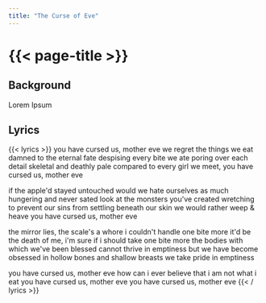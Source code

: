 ```yaml
---
title: "The Curse of Eve"
---
```

# {{< page-title >}}

## Background
Lorem Ipsum

## Lyrics
{{< lyrics >}}
you have cursed us, mother eve
we regret the things we eat
damned to the eternal fate
despising every bite we ate
poring over each detail
skeletal and deathly pale
compared to every girl we meet,
you have cursed us, mother eve

if the apple'd stayed untouched
would we hate ourselves as much
hungering and never sated
look at the monsters you've created
wretching to prevent our sins
from settling beneath our skin
we would rather weep & heave
you have cursed us, mother eve

the mirror lies, the scale's a whore
i couldn't handle one bite more
it'd be the death of me, i'm sure
if i should take one bite more
the bodies with which we've been blessed
cannot thrive in emptiness
but we have become obsessed
in hollow bones and shallow breasts
we take pride in emptiness

you have cursed us, mother eve
how can i ever believe
that i am not what i eat
you have cursed us, mother eve
you have cursed us, mother eve
{{< / lyrics >}}
